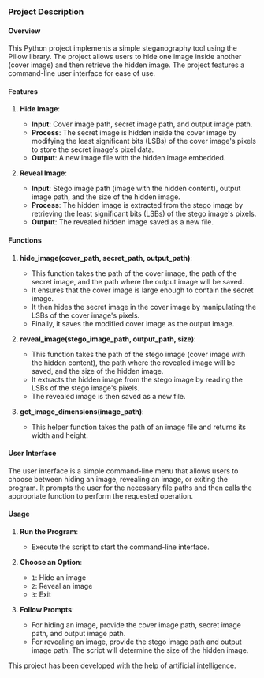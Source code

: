 ### Project Description

#### Overview

This Python project implements a simple steganography tool using the Pillow library. The project allows users to hide one image inside another (cover image) and then retrieve the hidden image. The project features a command-line user interface for ease of use.

#### Features

1. **Hide Image**:
    - **Input**: Cover image path, secret image path, and output image path.
    - **Process**: The secret image is hidden inside the cover image by modifying the least significant bits (LSBs) of the cover image's pixels to store the secret image's pixel data.
    - **Output**: A new image file with the hidden image embedded.

2. **Reveal Image**:
    - **Input**: Stego image path (image with the hidden content), output image path, and the size of the hidden image.
    - **Process**: The hidden image is extracted from the stego image by retrieving the least significant bits (LSBs) of the stego image's pixels.
    - **Output**: The revealed hidden image saved as a new file.

#### Functions

1. **hide_image(cover_path, secret_path, output_path)**:
    - This function takes the path of the cover image, the path of the secret image, and the path where the output image will be saved.
    - It ensures that the cover image is large enough to contain the secret image.
    - It then hides the secret image in the cover image by manipulating the LSBs of the cover image's pixels.
    - Finally, it saves the modified cover image as the output image.

2. **reveal_image(stego_image_path, output_path, size)**:
    - This function takes the path of the stego image (cover image with the hidden content), the path where the revealed image will be saved, and the size of the hidden image.
    - It extracts the hidden image from the stego image by reading the LSBs of the stego image's pixels.
    - The revealed image is then saved as a new file.

3. **get_image_dimensions(image_path)**:
    - This helper function takes the path of an image file and returns its width and height.

#### User Interface

The user interface is a simple command-line menu that allows users to choose between hiding an image, revealing an image, or exiting the program. It prompts the user for the necessary file paths and then calls the appropriate function to perform the requested operation.

#### Usage

1. **Run the Program**:
   - Execute the script to start the command-line interface.
   
2. **Choose an Option**:
   - `1`: Hide an image
   - `2`: Reveal an image
   - `3`: Exit

3. **Follow Prompts**:
   - For hiding an image, provide the cover image path, secret image path, and output image path.
   - For revealing an image, provide the stego image path and output image path. The script will determine the size of the hidden image.

This project has been developed with the help of artificial intelligence.
